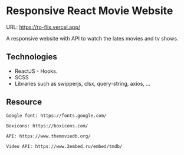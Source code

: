 # Responsive React Movie Website

 URL: https://ro-flix.vercel.app/
 
 A responsive website with API to watch the lates movies and tv shows.


## Technologies

- ReactJS - Hooks.
- SCSS
- Libraries such as swipperjs, clsx, query-string, axios, ...


## Resource

    Google font: https://fonts.google.com/

    Boxicons: https://boxicons.com/

    API: https://www.themoviedb.org/
    
    Video API: https://www.2embed.ru/embed/tmdb/
